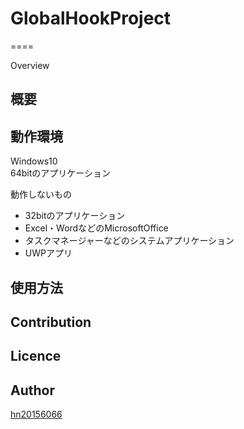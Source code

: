# GlobalHookProject
====

Overview

## 概要


## 動作環境
Windows10  
64bitのアプリケーション 

動作しないもの  
+ 32bitのアプリケーション  
+ Excel・WordなどのMicrosoftOffice  
+ タスクマネージャーなどのシステムアプリケーション  
+ UWPアプリ  

## 使用方法

## Contribution

## Licence

## Author

[hn20156066](https://github.com/hn20156066)
